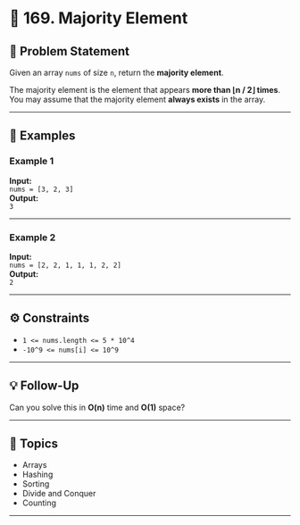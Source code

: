 # 🧮 169. Majority Element

## 📘 Problem Statement
Given an array `nums` of size `n`, return the **majority element**.

The majority element is the element that appears **more than ⌊n / 2⌋ times**.  
You may assume that the majority element **always exists** in the array.

---

## 🧠 Examples

### Example 1
**Input:**  
`nums = [3, 2, 3]`  
**Output:**  
`3`

---

### Example 2
**Input:**  
`nums = [2, 2, 1, 1, 1, 2, 2]`  
**Output:**  
`2`

---

## ⚙️ Constraints
- `1 <= nums.length <= 5 * 10^4`  
- `-10^9 <= nums[i] <= 10^9`

---

## 💡 Follow-Up
Can you solve this in **O(n)** time and **O(1)** space?

---

## 🧵 Topics
- Arrays  
- Hashing  
- Sorting  
- Divide and Conquer  
- Counting  

---

